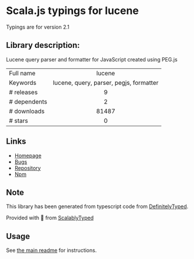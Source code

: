 
# Scala.js typings for lucene

Typings are for version 2.1

## Library description:
Lucene query parser and formatter for JavaScript created using PEG.js

|                    |                 |
| ------------------ | :-------------: |
| Full name          | lucene |
| Keywords           | lucene, query, parser, pegjs, formatter |
| # releases         | 9 |
| # dependents       | 2 |
| # downloads        | 81487 |
| # stars            | 0 |

## Links
- [Homepage](https://github.com/bripkens/lucene#readme)
- [Bugs](https://github.com/bripkens/lucene/issues)
- [Repository](https://github.com/bripkens/lucene)
- [Npm](https://www.npmjs.com/package/lucene)
    


## Note
This library has been generated from typescript code from [DefinitelyTyped](https://definitelytyped.org).

Provided with :purple_heart: from [ScalablyTyped](https://github.com/oyvindberg/ScalablyTyped)

## Usage
See [the main readme](../../readme.md) for instructions.


